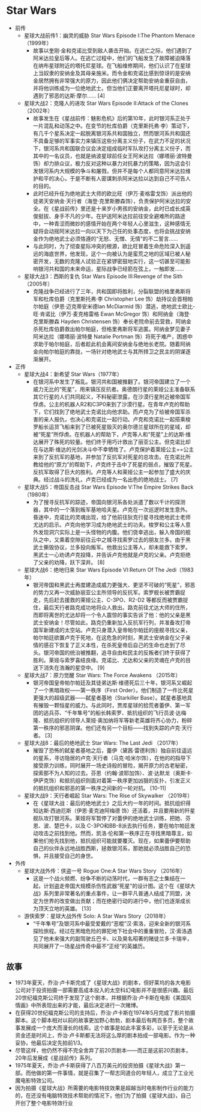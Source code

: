 # Star Wars

* 前传
	- 星球大战前传1：幽灵的威胁 Star Wars Episode I:The Phantom Menace （1999年）
		+ 故事以奎刚·金和克诺比受到敌人袭击开始。在逃亡之际，他们遇到了阿米达拉皇后等人。在逃亡过程中，他们的飞船发生了故障被迫降落在纳布星球附近的塔托尼星球。在飞船维修期间，他们认识了在星球上当奴隶的安纳金及其母亲施米。而令金和克诺比感到惊讶的是安纳金居然拥有非常强大的原力，因此他们俩决定帮助安纳金重获自由，并将他训练成为一位绝地武士。但当他们正要离开塔托尼星球时，却遇到了邪恶的达斯·摩尔…… [4]
	- 星球大战2：克隆人的进攻 Star Wars Episode II:Attack of the Clones（2002年）
		+ 故事发生在《星战前传：魅影危机》后的第10年，此时银河系正处于一片混乱和动荡之中。在变节的杜库伯爵（克里斯托弗·李）策动下，有几千个星系决定一起脱离银河系共和国独立，然而银河系共和国还不具备足够的军事实力来镇压这些分离主义份子，在武力不足的状况下，银河系共和国联合议会决定组成临时军队攻打分离主义份子，而其中的一名议员，也就是纳波星球前任女王阿米达拉（娜塔丽·波特曼饰）却力排众议，极力反对这种以暴力对抗暴力的策略，因为这会引发银河系内大规模的争斗和屠戮，但并不是每个人都同意阿米达拉维护和平的决心，于是不断有人密谋刺杀阿米达拉以达到自己不可告人的目的。
		+ 此时已经升任为绝地武士大师的欧比旺（伊万·麦格雷戈饰）派出他的徒弟天安纳金·天行者（海登·克里斯滕森饰），负责保护阿米达拉的安全。在《星战前传》里还是十来岁小男孩的安纳金，此时已成长成英俊挺拔、身手不凡的少年。在护送阿米达拉前往安全避难所的路途中，一种青涩而微妙的感情开始在两个年轻人心里滋生，这种感情无疑将会动摇阿米达拉一向以天下为己任的处事态度，也将会挑战安纳金作为绝地武士必须恪遵的“无怒、无憎、无情”的不二誓言……
		+ 与此同时，为了彻查星际冲突的根源，欧比旺冒着生命危险深入到遥远的海底世界，他发现，这个一向被认为是蛮荒之地的区域已被人秘密开发，无数的克隆人试验正在紧锣密鼓地实行，这一切甚至可能影响银河共和国的未来命运，星际战争已经箭在弦上，一触即发……
	- 星球大战3：西斯的复仇 Star Wars Episode III:Revenge of the Sith（2005年）
		+ 克隆战争已经进行了三年，共和国即将胜利，分裂联盟的格里弗斯将军和杜库伯爵（克里斯托弗·李 Christopher Lee 饰）劫持议会首相帕尔帕庭（伊恩·迈克蒂安米德Ian McDiarmid 饰）潜逃，绝地武士欧比-旺·肯诺比（伊万·麦克格雷格 Ewan McGregor 饰）和阿纳金（海登·克里斯滕森 Hayden Christensen 饰）奉长老院命前去营救，阿纳金杀死杜库伯爵救出帕尔帕庭，但格里弗斯将军逃匿。阿纳金梦见妻子阿米达拉（娜塔丽·波特曼 Natalie Portman 饰）将死于难产，困惑中求助于帕尔帕庭，后者趁此机会离间安纳金与绝地长老院。随着阿纳金向帕尔帕庭的靠拢，一场针对绝地武士与其所捍卫之民主的阴谋逐渐展开。
* 正传
	- 星球大战4：新希望 Star Wars（1977年）
		+ 在银河系中发生了叛乱。银河共和国被推翻了。银河帝国建立了一个威力无比的“死星”，用来镇压反抗者。奥德朗行星的莱娅公主准备联系其它行星的人们共同起义，不料秘密泄露，在沙漠行星附近被帝国军俘虏。公主的机器人R2和C3P0来到了沙漠行星。在青年卢克的帮助下，它们找到了绝地武士克诺比向他求助。而卢克为了给被帝国军杀害的亲人报仇，也决心和克诺比一起行动。卢克和克诺比一起搭乘梭罗船长运货飞船来到了已被死星毁灭的奥尔德兰星球所在的星域，却被“死星”所俘虏。在机器人的帮助下，卢克等人和“死星”上的达斯·维达展开了殊死的较量。他们终于用巧计救出了丽亚公主。但克诺比却在与达斯·维达的光剑决斗中不幸牺牲了。卢克保护着莱娅公主==公主来到了反抗军的基地，并参加了反抗军对死星的总攻击。在克诺比所教给他的“原力”的帮助下，卢克终于击中了死星的弱点，摧毁了死星。反抗军取得了巨大的胜利。卢克等人和莱娅公主一起参加了盛大的庆典。经过战斗的洗礼，卢克已经成为一名出色的绝地战士。 [7]
	- 星球大战5：帝国反击战 Star Wars Episode V:The Empire Strikes Back（1980年）
		+ 为了搜寻反抗军的踪迹，帝国向银河系各处派遣了数以千计的探测器，其中的一个落到叛军基地哈夫星。卢克在一次巡逻时发生意外。昏迷中，克诺比的灵魂出现，给了他前往狄克行星寻找绝地武士老师尤达的启示。卢克向他学习成为绝地武士的功夫。梭罗和公主等人意外发现洞穴实际上是一头怪物的内腹。他们侥幸逃出，躲入帝国的舰队之中，又乘着空隙前往云中之城寻找索罗过去的朋友兰多。由于黑武士撕毁协议，兰多投向叛军。他救出公主等人，却未能救下索罗。黑武士一心劝诱卢克投降，并告诉卢克他就是卢克的父亲。卢克拒绝了父亲的劝降，跃下深井。 [8]
	- 星球大战6：绝地归来 Star Wars Episode VI:Return Of The Jedi（1983年）
		+ 银河帝国和黑武士再度建造成威力更强大、更坚不可破的“死星”，邪恶的势力又再一次威胁丽亚公主所领导的反抗军。索罗舰长被贾霸捉走，先后赶去援救的莱娅公主、C-3PO、R2-D2 等都反而被贾霸捉住，最后天行者路克成功地将众人救出。路克前往尤达大师的住所，而即将离世的尤达却将一个令人震惊的事实告诉了他：他的父亲是黑武士安纳金！尽管如此，路克仍重新加入反抗军行列，并准备攻打帝国军新建成的太空站。卢克只身潜入皇帝帕尔帕廷的座舰寻找父亲，帕尔帕廷欲置卢克于死地，在这危急的时刻，黑武士安纳金在父子亲情的感召下恢复了正义本性，在杀死皇帝后自己的生命也走到了尽头。银河帝国的统治被推翻，追寻自由和民主的反叛者们终于获得了胜利。莱娅与索罗喜结良缘。克诺比、尤达和父亲的灵魂在卢克的目送下消失在浩瀚的星空中。 [9]
	- 星球大战7：原力觉醒 Star Wars: The Force Awakens （2015年）
		+ 银河帝国皇帝帕尔帕廷及其徒弟达斯·维德死后三十年，银河系又崛起了一个黑暗政权——第一秩序（First Order）。他们制造了一件比死星更强大的超级武器——弑星者基地（Starkiller Base）。弑星者基地具有摧毁一颗恒星的威力。与此同时，贾库星球的拾荒者蕾伊、第一军团的逃兵芬、“千年隼号”的船长韩索罗、抵抗组织的飞行员波·达梅隆、抵抗组织的领导人莱娅·奥加纳将军等新老英雄将齐心协力，粉碎第一秩序的邪恶阴谋。他们还有另一个目标——找到失踪的卢克·天行者。 [3]
	- 星球大战8：最后的绝地武士 Star Wars: The Last Jedi （2017年）
		+ 摧毁了恐怖的弑星者基地之后，蕾伊（黛茜·雷德利饰）独自前往遥远的星系，寻访隐居的卢克·天行者（马克·哈米尔饰），在他的的指导下接受原力训练，同时展开一场史诗般的冒险，揭开原力的古老秘密，探索那不为人知的过去。芬恩（约翰·波耶加饰）、波·达默龙（奥斯卡·伊萨克饰）和抵抗组织则面对着第一秩序更加凶狠的反扑，引发正义的抵抗组织和邪恶的第一秩序之间新的一轮对抗。 [10-11]
	- 星球大战9：天行者崛起 Star Wars: The Rise of Skywalker （2019年）
		+ 在《星球大战：最后的绝地武士》之后大约一年的时间。抵抗组织得知达斯·西迪厄斯（伊恩·麦克迪阿梅德 饰）还活着，并且要用新的歼星舰队攻打银河系。莱娅将军暂停了对蕾伊的绝地武士训练，把她、芬恩、波、楚巴卡，以及 C-3PO和BB-8派去执行任务，要在帕尔帕廷发动攻击之前找到他。然而，凯洛·伦和第一秩序正在寻找黑暗尊主，如果他们抢先找到他，抵抗组织可能就要覆灭。现在，如果蕾伊要帮助自己的伙伴永远地战胜西斯，拯救银河系，那她就必须战胜自己的恐惧，并且接受自己的身世。
* 外传
	- 星球大战外传：侠盗一号 Rogue One:A Star Wars Story （2016年）
		+ 这是一个战火频燃、纷争不断的动荡时代，一群有志之士集结在一起，计划盗走帝国大规模杀伤性武器“死星”的设计图。这个在《星球大战》系列里非常著名的重点事件，让一群平凡普通人结成了同盟，决定为世界的改变做出贡献；而在绝密行动的进行中，他们也逐渐成长为顶天立地的英雄。 [13]
	- 游侠索罗：星球大战外传 Solo: A Star Wars Story（2018年）
		+ “千年隼号”及银河系中最受爱戴的“恶棍”汉·索洛，迎来全新的银河系探险旅程。经过在黑暗危险的罪犯地下社会中的重重冒险，汉·索洛遇见了他未来强大的副驾驶丘巴卡、以及臭名昭著的赌徒兰多·卡瑞辛，共同展开了一场星战传奇中最不“正经”的英雄历。

## 故事

* 1973年夏天，乔治·卢卡斯完成了《星球大战》的剧本，但好莱坞的各大电影公司对于投资拍摄一部需要高成本投入的太空科幻电影并不是很感兴趣。最后20世纪福克斯公司终于发现了这个剧本，并根据乔治·卢卡斯在电影《美国风情画》中所表现出来的才能，最后决定进行一次赌博。
* 在获得20世纪福克斯公司的支持后，乔治·卢卡斯在1974年5月完成了影片拍摄脚本。这个脚本相对以前的故事更加野心勃勃，剧本最后有两百多页，整个故事发展成一个庞大而漫长的线索。这个故事是如此丰富多彩，以至于无论是从资金还是时间上，乔治·卢卡斯都无法将这么厚的剧本拍成一部电影。作为一种妥协，他最后决定先拍前1/3。
* 尽管这样，他仍然不得不完全舍弃了前20页剧本——而正是这前20页剧本，20年后发展成《星战前传》系列。
* 1975年夏天，乔治·卢卡斯获得了八百万美元的投资拍摄《星球大战》第一部。而他做的第一件事情，就是召集了一帮志同道合的年轻人，成立了工业光魔电影特效公司。
* 因为拍摄《星球大战》所需要的电影特技效果是超越当时电影制作行业的能力的，在还没有电脑特效技术帮助的情况下，他们为了拍摄《星球大战》，自己开创了整个电影特效行业
